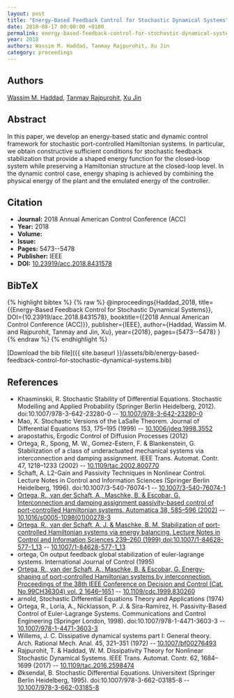 ```yaml
---
layout: post
title: "Energy-Based Feedback Control for Stochastic Dynamical Systems"
date: 2018-08-17 00:00:00 +0100
permalink: energy-based-feedback-control-for-stochastic-dynamical-systems
year: 2018
authors: Wassim M. Haddad, Tanmay Rajpurohit, Xu Jin
category: proceedings
---
```

 
## Authors
[Wassim M. Haddad](authors/wassim-m-haddad), [Tanmay Rajpurohit](authors/tanmay-rajpurohit), [Xu Jin](authors/xu-jin)
 
## Abstract
In this paper, we develop an energy-based static and dynamic control framework for stochastic port-controlled Hamiltonian systems. In particular, we obtain constructive sufficient conditions for stochastic feedback stabilization that provide a shaped energy function for the closed-loop system while preserving a Hamiltonian structure at the closed-loop level. In the dynamic control case, energy shaping is achieved by combining the physical energy of the plant and the emulated energy of the controller.
 
## Citation
- **Journal:** 2018 Annual American Control Conference (ACC)
- **Year:** 2018
- **Volume:** 
- **Issue:** 
- **Pages:** 5473--5478
- **Publisher:** IEEE
- **DOI:** [10.23919/acc.2018.8431578](https://doi.org/10.23919/acc.2018.8431578)
 
## BibTeX
{% highlight bibtex %}
{% raw %}
@inproceedings{Haddad_2018,
  title={{Energy-Based Feedback Control for Stochastic Dynamical Systems}},
  DOI={10.23919/acc.2018.8431578},
  booktitle={{2018 Annual American Control Conference (ACC)}},
  publisher={IEEE},
  author={Haddad, Wassim M. and Rajpurohit, Tanmay and Jin, Xu},
  year={2018},
  pages={5473--5478}
}
{% endraw %}
{% endhighlight %}
 
[Download the bib file]({{ site.baseurl }}/assets/bib/energy-based-feedback-control-for-stochastic-dynamical-systems.bib)
 
## References
- Khasminskii, R. Stochastic Stability of Differential Equations. Stochastic Modelling and Applied Probability (Springer Berlin Heidelberg, 2012). doi:10.1007/978-3-642-23280-0 -- [10.1007/978-3-642-23280-0](https://doi.org/10.1007/978-3-642-23280-0)
- Mao, X. Stochastic Versions of the LaSalle Theorem. Journal of Differential Equations 153, 175–195 (1999) -- [10.1006/jdeq.1998.3552](https://doi.org/10.1006/jdeq.1998.3552)
- arapostathis, Ergodic Control of Diffusion Processes (2012)
- Ortega, R., Spong, M. W., Gomez-Estern, F. & Blankenstein, G. Stabilization of a class of underactuated mechanical systems via interconnection and damping assignment. IEEE Trans. Automat. Contr. 47, 1218–1233 (2002) -- [10.1109/tac.2002.800770](https://doi.org/10.1109/tac.2002.800770)
- Schaft, A. L2-Gain and Passivity Techniques in Nonlinear Control. Lecture Notes in Control and Information Sciences (Springer Berlin Heidelberg, 1996). doi:10.1007/3-540-76074-1 -- [10.1007/3-540-76074-1](https://doi.org/10.1007/3-540-76074-1)
- [Ortega, R., van der Schaft, A., Maschke, B. & Escobar, G. Interconnection and damping assignment passivity-based control of port-controlled Hamiltonian systems. Automatica 38, 585–596 (2002)](interconnection-and-damping-assignment-passivity-based-control-of-port-controlled-hamiltonian-systems) -- [10.1016/s0005-1098(01)00278-3](https://doi.org/10.1016/s0005-1098(01)00278-3)
- [Ortega, R., van der Schaft, A. J. & Maschke, B. M. Stabilization of port-controlled Hamiltonian systems via energy balancing. Lecture Notes in Control and Information Sciences 239–260 (1999) doi:10.1007/1-84628-577-1_13](stabilization-of-port-controlled-hamiltonian-systems-via-energy-balancing) -- [10.1007/1-84628-577-1_13](https://doi.org/10.1007/1-84628-577-1_13)
- ortega, On output feedback global stabilization of euler-lagrange systems. International Journal of Control (1995)
- [Ortega, R., van der Schaft, A., Maschke, B. & Escobar, G. Energy-shaping of port-controlled Hamiltonian systems by interconnection. Proceedings of the 38th IEEE Conference on Decision and Control (Cat. No.99CH36304) vol. 2 1646–1651](energy-shaping-of-port-controlled-hamiltonian-systems-by-interconnection) -- [10.1109/cdc.1999.830260](https://doi.org/10.1109/cdc.1999.830260)
- arnold, Stochastic Differential Equations Theory and Applications (1974)
- Ortega, R., Loría, A., Nicklasson, P. J. & Sira-Ramírez, H. Passivity-Based Control of Euler-Lagrange Systems. Communications and Control Engineering (Springer London, 1998). doi:10.1007/978-1-4471-3603-3 -- [10.1007/978-1-4471-3603-3](https://doi.org/10.1007/978-1-4471-3603-3)
- Willems, J. C. Dissipative dynamical systems part I: General theory. Arch. Rational Mech. Anal. 45, 321–351 (1972) -- [10.1007/bf00276493](https://doi.org/10.1007/bf00276493)
- Rajpurohit, T. & Haddad, W. M. Dissipativity Theory for Nonlinear Stochastic Dynamical Systems. IEEE Trans. Automat. Contr. 62, 1684–1699 (2017) -- [10.1109/tac.2016.2598474](https://doi.org/10.1109/tac.2016.2598474)
- Øksendal, B. Stochastic Differential Equations. Universitext (Springer Berlin Heidelberg, 1995). doi:10.1007/978-3-662-03185-8 -- [10.1007/978-3-662-03185-8](https://doi.org/10.1007/978-3-662-03185-8)

